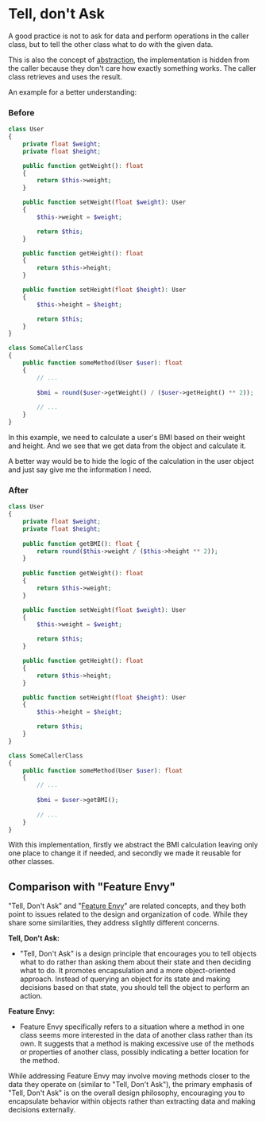 # Tell, don't Ask

A good practice is not to ask for data and perform operations in the caller class, but to tell the other class what to do with the given data.

This is also the concept of [abstraction](https://stackify.com/oop-concept-abstraction/), the implementation is hidden from the caller because they don't care how exactly something works. The caller class retrieves and uses the result.

An example for a better understanding:

### Before

```php
class User
{
    private float $weight;
    private float $height;

    public function getWeight(): float
    {
        return $this->weight;
    }

    public function setWeight(float $weight): User
    {
        $this->weight = $weight;

        return $this;
    }

    public function getHeight(): float
    {
        return $this->height;
    }

    public function setHeight(float $height): User
    {
        $this->height = $height;

        return $this;
    }
}

class SomeCallerClass
{
    public function someMethod(User $user): float
    {
        // ...
        
        $bmi = round($user->getWeight() / ($user->getHeight() ** 2));
        
        // ...
    }
}
```

In this example, we need to calculate a user's BMI based on their weight and height. And we see that we get data from the object and calculate it.

A better way would be to hide the logic of the calculation in the user object and just say give me the information I need.

### After

```php
class User
{
    private float $weight;
    private float $height;
    
    public function getBMI(): float {
        return round($this->weight / ($this->height ** 2));
    }
    
    public function getWeight(): float
    {
        return $this->weight;
    }

    public function setWeight(float $weight): User
    {
        $this->weight = $weight;

        return $this;
    }

    public function getHeight(): float
    {
        return $this->height;
    }

    public function setHeight(float $height): User
    {
        $this->height = $height;

        return $this;
    }
}

class SomeCallerClass
{
    public function someMethod(User $user): float
    {
        // ...
        
        $bmi = $user->getBMI();
        
        // ...
    }
}
```

With this implementation, firstly we abstract the BMI calculation leaving only one place to change it if needed, and secondly we made it reusable for other classes.

## Comparison with "Feature Envy"

"Tell, Don't Ask" and "[Feature Envy](feature-envy.md)" are related concepts, and they both point to issues related to the design and organization of code. While they share some similarities, they address slightly different concerns.

**Tell, Don't Ask:**
- "Tell, Don't Ask" is a design principle that encourages you to tell objects what to do rather than asking them about their state and then deciding what to do. It promotes encapsulation and a more object-oriented approach. Instead of querying an object for its state and making decisions based on that state, you should tell the object to perform an action.

**Feature Envy:**
- Feature Envy specifically refers to a situation where a method in one class seems more interested in the data of another class rather than its own. It suggests that a method is making excessive use of the methods or properties of another class, possibly indicating a better location for the method.

While addressing Feature Envy may involve moving methods closer to the data they operate on (similar to "Tell, Don't Ask"), the primary emphasis of "Tell, Don't Ask" is on the overall design philosophy, encouraging you to encapsulate behavior within objects rather than extracting data and making decisions externally.
